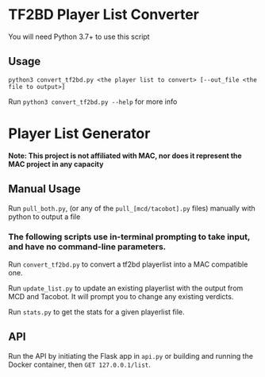 # TF2BD Player List Converter

You will need Python 3.7+ to use this script

## Usage

`python3 convert_tf2bd.py <the player list to convert> [--out_file <the file to output>]`

Run `python3 convert_tf2bd.py --help` for more info

# Player List Generator

**Note: This project is not affiliated with MAC, nor does it represent the MAC project in any capacity**

## Manual Usage

Run `pull_both.py`, (or any of the `pull_[mcd/tacobot].py` files) manually with python to output a file

### The following scripts use in-terminal prompting to take input, and have no command-line parameters.

Run `convert_tf2bd.py` to convert a tf2bd playerlist into a MAC compatible one.

Run `update_list.py` to update an existing playerlist with the output from MCD and Tacobot. It will prompt you to change any existing verdicts.

Run `stats.py` to get the stats for a given playerlist file.



## API

Run the API by initiating the Flask app in `api.py` or building and running the Docker container, then `GET 127.0.0.1/list`.